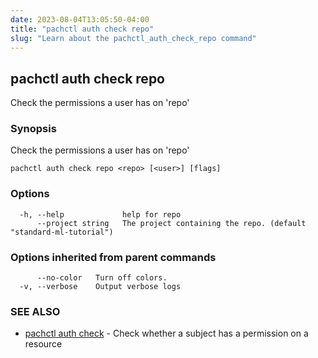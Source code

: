 ```yaml
---
date: 2023-08-04T13:05:50-04:00
title: "pachctl auth check repo"
slug: "Learn about the pachctl_auth_check_repo command"
---
```


## pachctl auth check repo

Check the permissions a user has on 'repo'

### Synopsis

Check the permissions a user has on 'repo'

```
pachctl auth check repo <repo> [<user>] [flags]
```

### Options

```
  -h, --help             help for repo
      --project string   The project containing the repo. (default "standard-ml-tutorial")
```

### Options inherited from parent commands

```
      --no-color   Turn off colors.
  -v, --verbose    Output verbose logs
```

### SEE ALSO

* [pachctl auth check](/commands/pachctl_auth_check/)	 - Check whether a subject has a permission on a resource

